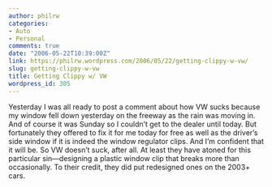 ```yaml
---
author: philrw
categories:
- Auto
- Personal
comments: true
date: "2006-05-22T10:39:00Z"
link: https://philrw.wordpress.com/2006/05/22/getting-clippy-w-vw/
slug: getting-clippy-w-vw
title: Getting Clippy w/ VW
wordpress_id: 305
---
```


Yesterday I was all ready to post a comment about how VW sucks because my window fell down yesterday on the freeway as the rain was moving in. And of course it was Sunday so I couldn’t get to the dealer until today. But fortunately they offered to fix it for me today for free as well as the driver’s side window if it is indeed the window regulator clips. And I’m confident that it will be. So VW doesn’t suck, after all. At least they have atoned for this particular sin—designing a plastic window clip that breaks more than occasionally. To their credit, they did put redesigned ones on the 2003+ cars.
